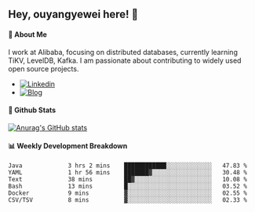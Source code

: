 ## Hey, ouyangyewei here! :wave:

#### :rocket: About Me
I work at Alibaba, focusing on distributed databases, currently learning TiKV, LevelDB, Kafka. I am passionate about contributing to widely used open source projects.

- [![Linkedin](https://img.shields.io/badge/LinkedIn-ouyangyewei-blue)](https://www.linkedin.com/in/ouyangyewei/)
- [![Blog](https://img.shields.io/badge/Blog-yeweiouyang-orange)](https://blog.csdn.net/yeweiouyang)

#### :star2: Github Stats
[![Anurag's GitHub stats](https://github-readme-stats.vercel.app/api?username=ouyangyewei&show_icons=true&cache_seconds=3600&theme=tokyonight)](https://github.com/anuraghazra/github-readme-stats)

#### :bar_chart: Weekly Development Breakdown
<!--START_SECTION:waka-->

```text
Java             3 hrs 2 mins    ████████████░░░░░░░░░░░░░   47.83 %
YAML             1 hr 56 mins    ███████▓░░░░░░░░░░░░░░░░░   30.48 %
Text             38 mins         ██▓░░░░░░░░░░░░░░░░░░░░░░   10.08 %
Bash             13 mins         █░░░░░░░░░░░░░░░░░░░░░░░░   03.52 %
Docker           9 mins          ▓░░░░░░░░░░░░░░░░░░░░░░░░   02.55 %
CSV/TSV          8 mins          ▓░░░░░░░░░░░░░░░░░░░░░░░░   02.33 %
```

<!--END_SECTION:waka-->
